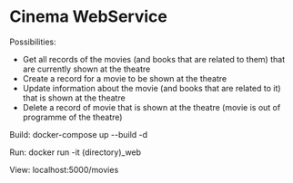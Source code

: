 # Cinema WebService

Possibilities:
- Get all records of the movies (and books that are related to them) that are currently shown at the theatre
- Create a record for a movie to be shown at the theatre
- Update information about the movie (and books that are related to it) that is shown at the theatre
- Delete a record of movie that is shown at the theatre (movie is out of programme of the theatre)

Build: docker-compose up --build -d

Run:   docker run -it (directory)_web 

View:  localhost:5000/movies
